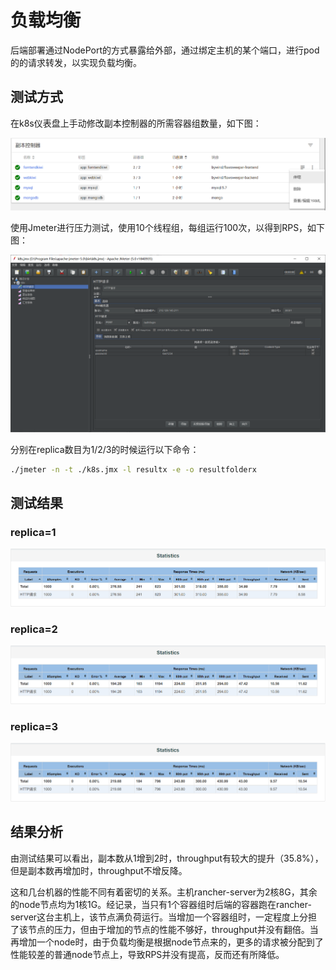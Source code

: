 # 负载均衡

后端部署通过NodePort的方式暴露给外部，通过绑定主机的某个端口，进行pod的的请求转发，以实现负载均衡。

## 测试方式

在k8s仪表盘上手动修改副本控制器的所需容器组数量，如下图：

![lb1](./pic/lb1.png)

使用Jmeter进行压力测试，使用10个线程组，每组运行100次，以得到RPS，如下图：

![lb2](./pic/lb2.png)

分别在replica数目为1/2/3的时候运行以下命令：

```bash
./jmeter -n -t ./k8s.jmx -l resultx -e -o resultfolderx
```

## 测试结果

### replica=1

![result1](./pic/result1.png)

### replica=2

![result3](./pic/result2.png)

### replica=3

![result3](./pic/result3.png)

## 结果分析

由测试结果可以看出，副本数从1增到2时，throughput有较大的提升（35.8%），但是副本数再增加时，throughput不增反降。

这和几台机器的性能不同有着密切的关系。主机rancher-server为2核8G，其余的node节点均为1核1G。经记录，当只有1个容器组时后端的容器跑在rancher-server这台主机上，该节点满负荷运行。当增加一个容器组时，一定程度上分担了该节点的压力，但由于增加的节点的性能不够好，throughput并没有翻倍。当再增加一个node时，由于负载均衡是根据node节点来的，更多的请求被分配到了性能较差的普通node节点上，导致RPS并没有提高，反而还有所降低。